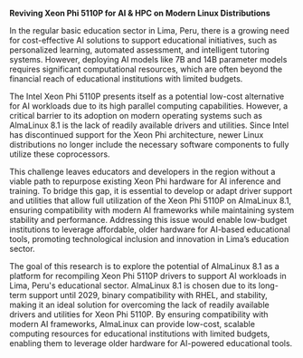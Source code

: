 **Reviving Xeon Phi 5110P for AI & HPC on Modern Linux Distributions**

In the regular basic education sector in Lima, Peru, there is a growing need for cost-effective AI solutions to support educational initiatives, such as personalized learning, automated assessment, and intelligent tutoring systems. However, deploying AI models like 7B and 14B parameter models requires significant computational resources, which are often beyond the financial reach of educational institutions with limited budgets.  

The Intel Xeon Phi 5110P presents itself as a potential low-cost alternative for AI workloads due to its high parallel computing capabilities. However, a critical barrier to its adoption on modern operating systems such as AlmaLinux 8.1 is the lack of readily available drivers and utilities. Since Intel has discontinued support for the Xeon Phi architecture, newer Linux distributions no longer include the necessary software components to fully utilize these coprocessors.  

This challenge leaves educators and developers in the region without a viable path to repurpose existing Xeon Phi hardware for AI inference and training. To bridge this gap, it is essential to develop or adapt driver support and utilities that allow full utilization of the Xeon Phi 5110P on AlmaLinux 8.1, ensuring compatibility with modern AI frameworks while maintaining system stability and performance. Addressing this issue would enable low-budget institutions to leverage affordable, older hardware for AI-based educational tools, promoting technological inclusion and innovation in Lima’s education sector.

The goal of this research is to explore the potential of AlmaLinux 8.1 as a platform for recompiling Xeon Phi 5110P drivers to support AI workloads in Lima, Peru's educational sector. AlmaLinux 8.1 is chosen due to its long-term support until 2029, binary compatibility with RHEL, and stability, making it an ideal solution for overcoming the lack of readily available drivers and utilities for Xeon Phi 5110P. By ensuring compatibility with modern AI frameworks, AlmaLinux can provide low-cost, scalable computing resources for educational institutions with limited budgets, enabling them to leverage older hardware for AI-powered educational tools.

